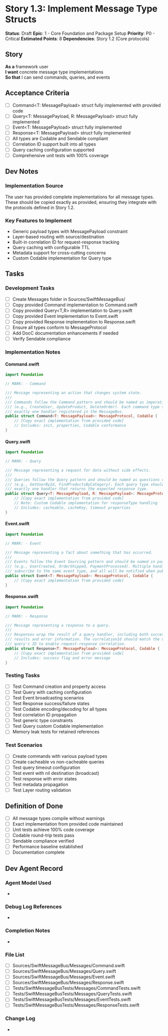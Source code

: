 # Story 1.3: Implement Message Type Structs

**Status**: Draft
**Epic**: 1 - Core Foundation and Package Setup
**Priority**: P0 - Critical
**Estimated Points**: 8
**Dependencies**: Story 1.2 (Core protocols)

## Story

**As a** framework user  
**I want** concrete message type implementations  
**So that** I can send commands, queries, and events

## Acceptance Criteria

- [ ] Command<T: MessagePayload> struct fully implemented with provided code
- [ ] Query<T: MessagePayload, R: MessagePayload> struct fully implemented
- [ ] Event<T: MessagePayload> struct fully implemented
- [ ] Response<T: MessagePayload> struct fully implemented
- [ ] All types are Codable and Sendable compliant
- [ ] Correlation ID support built into all types
- [ ] Query caching configuration supported
- [ ] Comprehensive unit tests with 100% coverage

## Dev Notes

### Implementation Source
The user has provided complete implementations for all message types. These should be copied exactly as provided, ensuring they integrate with the protocols defined in Story 1.2.

### Key Features to Implement
- Generic payload types with MessagePayload constraint
- Layer-based routing with source/destination
- Built-in correlation ID for request-response tracking
- Query caching with configurable TTL
- Metadata support for cross-cutting concerns
- Custom Codable implementation for Query type

## Tasks

### Development Tasks
- [ ] Create Messages folder in Sources/SwiftMessageBus/
- [ ] Copy provided Command<T> implementation to Command.swift
- [ ] Copy provided Query<T,R> implementation to Query.swift
- [ ] Copy provided Event<T> implementation to Event.swift
- [ ] Copy provided Response<T> implementation to Response.swift
- [ ] Ensure all types conform to MessageProtocol
- [ ] Add DocC documentation enhancements if needed
- [ ] Verify Sendable compliance

### Implementation Notes

#### Command.swift
```swift
import Foundation

// MARK: - Command

/// Message representing an action that changes system state.
///
/// Commands follow the Command pattern and should be named as imperative verbs
/// (e.g., CreateUser, UpdateProduct, DeleteOrder). Each command type should have
/// exactly one handler registered in the MessageBus.
public struct Command<T: MessagePayload>: MessageProtocol, Codable {
    // [Copy exact implementation from provided code]
    // Includes: init, properties, Codable conformance
}
```

#### Query.swift
```swift
import Foundation

// MARK: - Query

/// Message representing a request for data without side effects.
///
/// Queries follow the Query pattern and should be named as questions or getters
/// (e.g., GetUserById, FindProductsByCategory). Each query type should have
/// exactly one handler that returns the expected response type.
public struct Query<T: MessagePayload, R: MessagePayload>: MessageProtocol, Codable {
    // [Copy exact implementation from provided code]
    // Note: Custom Codable implementation for responseType handling
    // Includes: cacheable, cacheKey, timeout properties
}
```

#### Event.swift
```swift
import Foundation

// MARK: - Event

/// Message representing a fact about something that has occurred.
///
/// Events follow the Event Sourcing pattern and should be named in past tense
/// (e.g., UserCreated, OrderShipped, PaymentProcessed). Multiple handlers can
/// subscribe to the same event type, and all will be notified when published.
public struct Event<T: MessagePayload>: MessageProtocol, Codable {
    // [Copy exact implementation from provided code]
}
```

#### Response.swift
```swift
import Foundation

// MARK: - Response

/// Message representing a response to a query.
///
/// Responses wrap the result of a query handler, including both successful
/// results and error information. The correlationId should match the original
/// query's ID to enable request-response correlation.
public struct Response<T: MessagePayload>: MessageProtocol, Codable {
    // [Copy exact implementation from provided code]
    // Includes: success flag and error message
}
```

### Testing Tasks
- [ ] Test Command creation and property access
- [ ] Test Query with caching configuration
- [ ] Test Event broadcasting scenarios
- [ ] Test Response success/failure states
- [ ] Test Codable encoding/decoding for all types
- [ ] Test correlation ID propagation
- [ ] Test generic type constraints
- [ ] Test Query custom Codable implementation
- [ ] Memory leak tests for retained references

### Test Scenarios
- [ ] Create commands with various payload types
- [ ] Create cacheable vs non-cacheable queries
- [ ] Test query timeout configuration
- [ ] Test event with nil destination (broadcast)
- [ ] Test response with error states
- [ ] Test metadata propagation
- [ ] Test Layer routing validation

## Definition of Done

- [ ] All message types compile without warnings
- [ ] Exact implementation from provided code maintained
- [ ] Unit tests achieve 100% code coverage
- [ ] Codable round-trip tests pass
- [ ] Sendable compliance verified
- [ ] Performance baseline established
- [ ] Documentation complete

## Dev Agent Record

### Agent Model Used
- 

### Debug Log References
- 

### Completion Notes
- 

### File List
- [ ] Sources/SwiftMessageBus/Messages/Command.swift
- [ ] Sources/SwiftMessageBus/Messages/Query.swift
- [ ] Sources/SwiftMessageBus/Messages/Event.swift
- [ ] Sources/SwiftMessageBus/Messages/Response.swift
- [ ] Tests/SwiftMessageBusTests/Messages/CommandTests.swift
- [ ] Tests/SwiftMessageBusTests/Messages/QueryTests.swift
- [ ] Tests/SwiftMessageBusTests/Messages/EventTests.swift
- [ ] Tests/SwiftMessageBusTests/Messages/ResponseTests.swift

### Change Log
- 